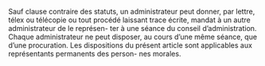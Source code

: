 Sauf clause contraire des statuts, un administrateur peut donner, par lettre, télex ou télécopie ou tout procédé laissant trace écrite, mandat à un autre administrateur de le représen- ter à une séance du conseil d’administration.
Chaque administrateur ne peut disposer, au cours d’une même séance, que d’une procuration.
Les dispositions du présent article sont applicables aux représentants permanents des person- nes morales.